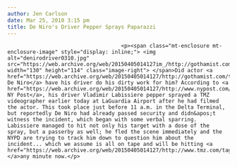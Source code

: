 ```yaml
---
author: Jen Carlson
date: Mar 25, 2010 3:15 pm
title: De Niro's Driver Pepper Sprays Paparazzi
---
```


	
										<p><span class="mt-enclosure mt-enclosure-image" style="display: inline;"> <img alt="denirodriver0310.jpg" src="https://web.archive.org/web/20150405014127im_/http://gothamist.com/attachments/arts_jen/denirodriver0310.jpg" width="130" height="114" class="image-right"> </span>Did actor <a href="https://web.archive.org/web/20150405014127/http://gothamist.com/tags/robertdeniro">Roberto De Niro</a> have his driver do his dirty work for him? According to <a href="https://web.archive.org/web/20150405014127/http://www.nypost.com/p/news/local/queens/laguardia_niro_driver_hits_celebrity_NgWR5zxoI68Fwbyoar0q2I">the NY Post</a>, his driver Vladimir Labissiere pepper sprayed a TMZ videographer earlier today at LaGuardia Airport after he had filmed the actor. This took place just before 11 a.m. in the Delta Terminal, but reportedly De Niro had already passed security and didn&apos;t witness the incident, which began with some verbal sparring. Labissiere managed to hit not only his target with a dose of the spray, but a passerby as well; he fled the scene immediately and the NYPD are trying to track him down to question him about the incident... which we assume is all on tape and will be hitting <a href="https://web.archive.org/web/20150405014127/http://www.tmz.com/tag/robert+de+niro/">TMZ </a>any minute now.</p>					
										
									
				
